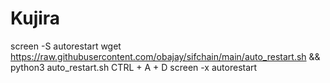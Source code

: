 # Kujira

screen -S autorestart
wget https://raw.githubusercontent.com/obajay/sifchain/main/auto_restart.sh && python3 auto_restart.sh
CTRL + A + D
screen -x autorestart
